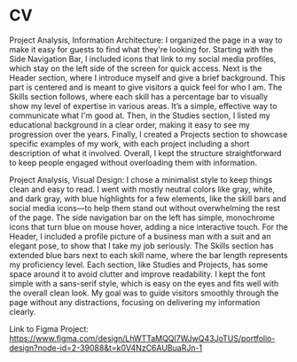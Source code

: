 # CV

Project Analysis, Information Architecture:
I organized the page in a way to make it easy for guests to find what they're looking for. Starting with the Side Navigation Bar, I included icons that link to my social media profiles, which stay on the left side of the screen for quick access. Next is the Header section, where I introduce myself and give a brief background. This part is centered and is meant to give visitors a quick feel for who I am. The Skills section follows, where each skill has a percentage bar to visually show my level of expertise in various areas. It’s a simple, effective way to communicate what I'm good at. Then, in the Studies section, I listed my educational background in a clear order, making it easy to see my progression over the years. Finally, I created a Projects section to showcase specific examples of my work, with each project including a short description of what it involved. Overall, I kept the structure straightforward to keep people engaged without overloading them with information.

Project Analysis, Visual Design:
I chose a minimalist style to keep things clean and easy to read. I went with mostly neutral colors like gray, white, and dark gray, with blue highlights for a few elements, like the skill bars and social media icons—to help them stand out without overwhelming the rest of the page. The side navigation bar on the left has simple, monochrome icons that turn blue on mouse hover, adding a nice interactive touch. For the Header, I included a profile picture of a business man with a suit and an elegant pose, to show that I take my job seriously. The Skills section has extended blue bars next to each skill name, where the bar length represents my proficiency level. Each section, like Studies and Projects, has some space around it to avoid clutter and improve readability. I kept the font simple with a sans-serif style, which is easy on the eyes and fits well with the overall clean look. My goal was to guide visitors smoothly through the page without any distractions, focusing on delivering my information clearly.

Link to Figma Project: https://www.figma.com/design/LhWTTaMQQl7WJwQ43JoTUS/portfolio-design?node-id=2-39088&t=k0V4NzC6AUBuaRJn-1
